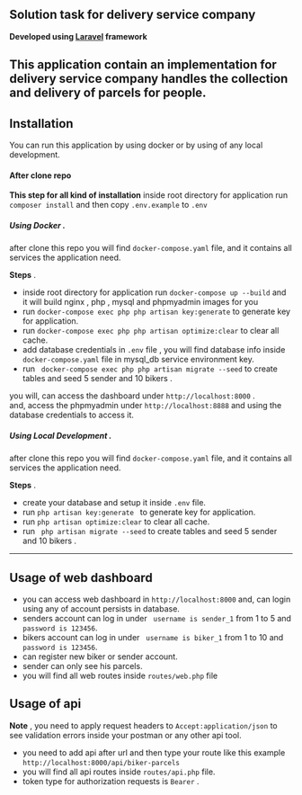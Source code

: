 ## Solution task for delivery service company

**Developed using  [Laravel](https://laravel.com/) framework** <br>

This application contain an implementation for delivery service company handles the
collection and delivery of parcels for people.
---

## Installation

You can run this application by using docker or by using of any  local development.

#### After clone repo 

**This step for all kind of installation**
inside root directory for application run ``` composer install ``` and then copy ``.env.example`` to ``.env``


##### Using Docker .<br>

after clone this repo you will find `docker-compose.yaml` file, and it contains all services the application need.

**Steps** .<br>
- inside root directory for application run `` docker-compose up --build `` and it will build nginx , php , mysql and phpmyadmin images for you
- run ``` docker-compose exec php php artisan key:generate ``` to generate key for application.
- run ``` docker-compose exec php php artisan optimize:clear ``` to clear all cache.
- add database credentials in ``.env`` file , you will find database info inside  `docker-compose.yaml` file in mysql_db service environment key.
- run ``` docker-compose exec php php artisan migrate --seed``` to create tables and seed 5 sender and 10 bikers .

you will, can access the dashboard under ``` http://localhost:8000 ``` .<br>
and, access the phpmyadmin under ``` http://localhost:8888 ```  and using the database credentials to access it.


##### Using Local Development .<br>

after clone this repo you will find `docker-compose.yaml` file, and it contains all services the application need.


**Steps** .<br>

- create your database and setup it inside ``` .env ``` file.
- run ```php artisan key:generate ``` to generate key for application.
- run ``` php artisan optimize:clear ``` to clear all cache.
- run  ``` php artisan migrate --seed``` to create tables and seed 5 sender and 10 bikers .

---
## Usage of web dashboard

- you can access web dashboard in ``` http://localhost:8000 ``` and, can login using any of account persists in database.
- senders account can log in under ``` username is sender_1``` from 1 to 5 and ``` password is 123456 ```.
- bikers account can log in under ``` username is biker_1``` from 1 to 10 and ``` password is 123456 ```.
- can register new biker or sender account.
- sender can only see his parcels.
- you will find all web routes inside ```routes/web.php``` file


## Usage of api

**Note** , you need to apply request headers to ``` Accept:application/json ``` to see validation errors inside your postman  or any other api tool.

- you need to add api after url and then type your route like this example ```http://localhost:8000/api/biker-parcels```
- you will find all api routes inside ```routes/api.php``` file.
- token type for authorization requests is ```Bearer``` .


